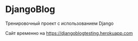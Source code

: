 # DjangoBlog
Тренировочный проект с использованием Django

Сайт временно на https://djangoblogtesting.herokuapp.com
